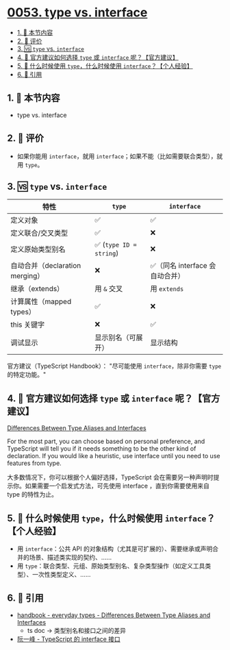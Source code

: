 # [0053. type vs. interface](https://github.com/tnotesjs/TNotes.typescript/tree/main/notes/0053.%20type%20vs.%20interface)

<!-- region:toc -->

- [1. 🎯 本节内容](#1--本节内容)
- [2. 🫧 评价](#2--评价)
- [3. 🆚 `type` vs. `interface`](#3--type-vs-interface)
- [4. 🤔 官方建议如何选择 `type` 或 `interface` 呢？【官方建议】](#4--官方建议如何选择-type-或-interface-呢官方建议)
- [5. 🤔 什么时候使用 `type`，什么时候使用 `interface`？【个人经验】](#5--什么时候使用-type什么时候使用-interface个人经验)
- [6. 🔗 引用](#6--引用)

<!-- endregion:toc -->

## 1. 🎯 本节内容

- type vs. interface

## 2. 🫧 评价

- 如果你能用 `interface`，就用 `interface`；如果不能（比如需要联合类型），就用 `type`。

## 3. 🆚 `type` vs. `interface`

| 特性 | `type` | `interface` |
| --- | --- | --- |
| 定义对象 | ✅ | ✅ |
| 定义联合/交叉类型 | ✅ | ❌ |
| 定义原始类型别名 | ✅ (`type ID = string`) | ❌ |
| 自动合并（declaration merging） | ❌ | ✅（同名 interface 会自动合并） |
| 继承（extends） | 用 `&` 交叉 | 用 `extends` |
| 计算属性（mapped types） | ✅ | ❌ |
| this 关键字 | ❌ | ✅ |
| 调试显示 | 显示别名（可展开） | 显示结构 |

官方建议（TypeScript Handbook）： "尽可能使用 `interface`，除非你需要 `type` 的特定功能。"

## 4. 🤔 官方建议如何选择 `type` 或 `interface` 呢？【官方建议】

[Differences Between Type Aliases and Interfaces][1]

For the most part, you can choose based on personal preference, and TypeScript will tell you if it needs something to be the other kind of declaration. If you would like a heuristic, use interface until you need to use features from type.

大多数情况下，你可以根据个人偏好选择，TypeScript 会在需要另一种声明时提示你。如果需要一个启发式方法，可先使用 interface ，直到你需要使用来自 type 的特性为止。

## 5. 🤔 什么时候使用 `type`，什么时候使用 `interface`？【个人经验】

- 用 `interface`：公共 API 的对象结构（尤其是可扩展的）、需要继承或声明合并的场景、描述类实现的契约、……
- 用 `type`：联合类型、元组、原始类型别名、复杂类型操作（如定义工具类型）、一次性类型定义、……

## 6. 🔗 引用

- [handbook - everyday types - Differences Between Type Aliases and Interfaces][1]
  - ts doc -> 类型别名和接口之间的差异
- [阮一峰 - TypeScript 的 interface 接口][2]

[1]: https://www.typescriptlang.org/docs/handbook/2/everyday-types.html#differences-between-type-aliases-and-interfaces
[2]: https://wangdoc.com/typescript/interface
